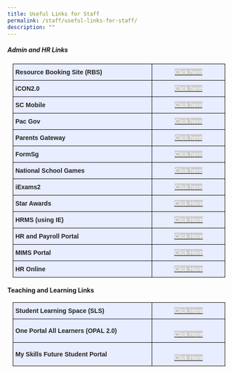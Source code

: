 ```yaml
---
title: Useful Links for Staff
permalink: /staff/useful-links-for-staff/
description: ""
---
```

##### Admin and HR Links

<style type="text/css">
.tg  {border-collapse:collapse;border-spacing:0;margin:0px auto;}
.tg td{border-color:black;border-style:solid;border-width:1px;font-family:Arial, sans-serif;font-size:14px;
  overflow:hidden;padding:10px 5px;word-break:normal;}
.tg th{border-color:black;border-style:solid;border-width:1px;font-family:Arial, sans-serif;font-size:14px;
  font-weight:normal;overflow:hidden;padding:10px 5px;word-break:normal;}
.tg .tg-xwen{background-color:#E8EDFF;color:#222;font-weight:bold;text-align:left;vertical-align:middle}
.tg .tg-2pa7{background-color:#CCC;color:#FFF;text-align:center;text-decoration:underline;vertical-align:middle}
.tg .tg-22b2{background-color:#E8EDFF;color:#222;text-align:center;vertical-align:middle}
.tg .tg-ceiv{background-color:#CCC;color:#FFF;text-align:center;vertical-align:middle}
</style>
<table class="tg" style="undefined;table-layout: fixed; width: 480px">
<colgroup>
<col style="width: 315px">
<col style="width: 165px">
</colgroup>
<tbody>
  <tr>
    <td class="tg-xwen">Resource Booking Site (RBS)</td>
    <td class="tg-22b2"><a href="https://rbs.avero-tech.com/" target="_blank" rel="noopener noreferrer"><span style="color:#FFF;background-color:#CCC">Click here</span></a></td>
  </tr>
  <tr>
    <td class="tg-xwen"> iCON2.0</td>
    <td class="tg-22b2"><a href="https://icon.moe.edu.sg/" target="_blank" rel="noopener noreferrer"><span style="color:#FFF;background-color:#CCC">Click here</span></a></td>
  </tr>
  <tr>
    <td class="tg-xwen">SC Mobile</td>
    <td class="tg-22b2"><a href="https://scmobile.moe.edu.sg/" target="_blank" rel="noopener noreferrer"><span style="color:#FFF;background-color:#CCC">Click here</span></a></td>
  </tr>
  <tr>
    <td class="tg-xwen">Pac Gov</td>
    <td class="tg-22b2"><a href="https://www.pac.gov.sg/" target="_blank" rel="noopener noreferrer"><span style="color:#FFF;background-color:#CCC">Click here</span></a></td>
  </tr>
  <tr>
    <td class="tg-xwen">Parents Gateway<br></td>
    <td class="tg-22b2"><a href="https://pg.moe.edu.sg/" target="_blank" rel="noopener noreferrer"><span style="color:#FFF;background-color:#CCC">Click here</span></a><br></td>
  </tr>
  <tr>
    <td class="tg-xwen">FormSg</td>
    <td class="tg-22b2"><a href="https://form.gov.sg/" target="_blank" rel="noopener noreferrer"><span style="color:#FFF;background-color:#CCC">Click here</span></a><br></td>
  </tr>
  <tr>
    <td class="tg-xwen">National School Games </td>
    <td class="tg-22b2"><a href="https://nsg.moe.edu.sg/" target="_blank" rel="noopener noreferrer"><span style="color:#FFF;background-color:#CCC">Click here</span></a><br></td>
  </tr>
  <tr>
    <td class="tg-xwen"> iExams2</td>
    <td class="tg-22b2"><a href="https://iexams.seab.gov.sg/login" target="_blank" rel="noopener noreferrer"><span style="color:#FFF;background-color:#CCC">Click here</span></a><br></td>
  </tr>
  <tr>
    <td class="tg-xwen"> Star Awards</td>
    <td class="tg-22b2"><a href="https://chuachukangpri-moe-edu-sg-admin.cwp.sg/misc/star-awards" target="_blank" rel="noopener noreferrer"><span style="text-decoration:none;color:#FFF;background-color:#CCC">Click Here</span></a></td>
  </tr>
  <tr>
    <td class="tg-xwen"><span style="color:#222"> </span>HRMS (using IE)</td>
    <td class="tg-22b2"><a href="https://hrms.moe.gov.sg/CSTBsapwaAuth/UMELogin?RedirectPath=https://hrms.moe.gov.sg/irj/portal/" target="_blank" rel="noopener noreferrer"><span style="text-decoration:none;color:#FFF;background-color:#CCC">Click Here</span></a></td>
  </tr>
  <tr>
    <td class="tg-xwen">HR and Payroll Portal</td>
    <td class="tg-22b2"><a href="https://www.hrp.gov.sg/" target="_blank" rel="noopener noreferrer"><span style="text-decoration:none;color:#FFF;background-color:#CCC">Click Here</span></a></td>
  </tr>
  <tr>
    <td class="tg-xwen">MIMS Portal</td>
    <td class="tg-22b2"><a href="https://idp.mims.moe.gov.sg/nidp/saml2/sso" target="_blank" rel="noopener noreferrer"><span style="text-decoration:none;color:#FFF;background-color:#CCC">Click Here</span></a></td>
  </tr>
  <tr>
    <td class="tg-xwen"><span style="color:#222"> </span>HR Online</td>
    <td class="tg-22b2"><span style="color:#222"> </span><a href="http://intranet.moe.gov.sg/hronline/Pages/Home.aspx" target="_blank" rel="noopener noreferrer"><span style="text-decoration:none;color:#FFF;background-color:#CCC">Click Here</span></a></td>
  </tr>
</tbody>
</table>

#### **Teaching and Learning Links**

<style type="text/css">
.tg  {border-collapse:collapse;border-spacing:0;margin:0px auto;}
.tg td{border-color:black;border-style:solid;border-width:1px;font-family:Arial, sans-serif;font-size:14px;
  overflow:hidden;padding:10px 5px;word-break:normal;}
.tg th{border-color:black;border-style:solid;border-width:1px;font-family:Arial, sans-serif;font-size:14px;
  font-weight:normal;overflow:hidden;padding:10px 5px;word-break:normal;}
.tg .tg-xwen{background-color:#E8EDFF;color:#222;font-weight:bold;text-align:left;vertical-align:middle}
.tg .tg-22b2{background-color:#E8EDFF;color:#222;text-align:center;vertical-align:middle}
</style>
<table class="tg" style="undefined;table-layout: fixed; width: 480px">
<colgroup>
<col style="width: 315px">
<col style="width: 165px">
</colgroup>
<tbody>
  <tr>
    <td class="tg-xwen">Student Learning Space (SLS)</td>
    <td class="tg-22b2"> <a href="https://vle.learning.moe.edu.sg/" target="_blank" rel="noopener noreferrer"><span style="color:#FFF;background-color:#CCC">Click Here</span></a></td>
  </tr>
  <tr>
    <td class="tg-xwen">One Portal All Learners (OPAL 2.0)</td>
    <td class="tg-22b2"><br><a href="https://idm.opal2.moe.edu.sg/account/login?returnUrl=%2Fconnect%2Fauthorize%2Fcallback%3Fresponse_type%3Dcode%26client_id%3DOpal2WebApp%26state%3Dwtj-_CyyRG56gdMwdaPHb-4Lhn1zWvpaLEd4VOtk39q1Y%26redirect_uri%3Dhttps%253A%252F%252Fwww.opal2.moe.edu.sg%252Fapp%252Findex.html%26scope%3Droles%2520profile%2520cxprofile%2520openid%2520cxDomainInternalApi%26code_challenge%3DAp7aqdvY63VSY-e6Dv0sqTel8CnraTPUGeY4fHBR46o%26code_challenge_method%3DS256%26nonce%3Dwtj-_CyyRG56gdMwdaPHb-4Lhn1zWvpaLEd4VOtk39q1Y" target="_blank" rel="noopener noreferrer"><span style="text-decoration:none;color:#FFF;background-color:#CCC">Click Here</span></a><br></td>
  </tr>
  <tr>
    <td class="tg-xwen">My Skills Future Student Portal</td>
    <td class="tg-22b2"><br><a href="https://www.myskillsfuture.gov.sg/content/student/en/primary.html" target="_blank" rel="noopener noreferrer"><span style="text-decoration:none;color:#FFF;background-color:#CCC">Click Here</span></a></td>
  </tr>
</tbody>
</table>